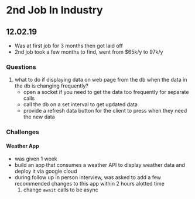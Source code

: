 # 2nd Job In Industry
## 12.02.19
- Was at first job for 3 months then got laid off
- 2nd job took a few months to find, went from $65k/y to 97k/y

### Questions
1. what to do if displaying data on web page from the db when the data in the db is changing frequently?
    - open a socket if you need to get the data too frequently for separate calls
    - call the db on a set interval to get updated data
    - provide a refresh data button for the client to press when they need the new data

### Challenges
#### Weather App
- was given 1 week
- build an app that consumes a weather API to display weather data and deploy it via google cloud
- during follow up in person interview, was asked to add a few recommended changes to this app within 2 hours alotted time
  1. change `await` calls to be async 
